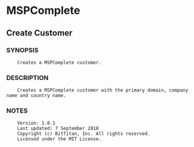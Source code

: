 # MSPComplete
## Create Customer
### SYNOPSIS
```
    Creates a MSPComplete customer.
```
### DESCRIPTION
```
    Creates a MSPComplete customer with the primary domain, company name and country name.
```
### NOTES
```
    Version: 1.0.1
    Last updated: 7 September 2018
    Copyright (c) BitTitan, Inc. All rights reserved.
    Licensed under the MIT License.
```

